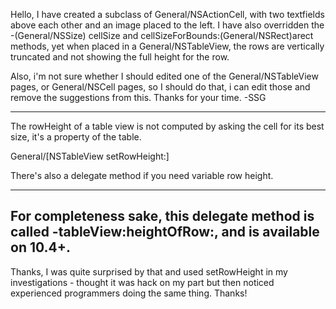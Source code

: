 Hello,
I have created a subclass of General/NSActionCell, with two textfields above each other and an image placed to the left. I have also overridden the -(General/NSSize) cellSize and cellSizeForBounds:(General/NSRect)arect methods, yet when placed in a General/NSTableView, the rows are vertically truncated and not showing the full height for the row.

Also, i'm not sure whether I should edited one of the General/NSTableView pages, or General/NSCell pages, so I should do that, i can edit those and remove the suggestions from this.
Thanks for your time.
-SSG

----

The rowHeight of a table view is not computed by asking the cell for its best size, it's a property of the table.

General/[NSTableView setRowHeight:]

There's also a delegate method if you need variable row height.

----

For completeness sake, this delegate method is called     -tableView:heightOfRow:, and is available on 10.4+.
----
Thanks, I was quite surprised by that and used setRowHeight in my investigations - thought it was hack on my part but then noticed experienced programmers doing the same thing.
Thanks!